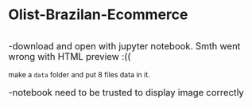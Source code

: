 # Olist-Brazilan-Ecommerce
<br><font size =4>-download and open with jupyter notebook. Smth went wrong with HTML preview :((</font></br>
<br>make a `data` folder and put 8 files data in it.</br>
<br><font size =4>-notebook need to be trusted to display image correctly</font></br>

